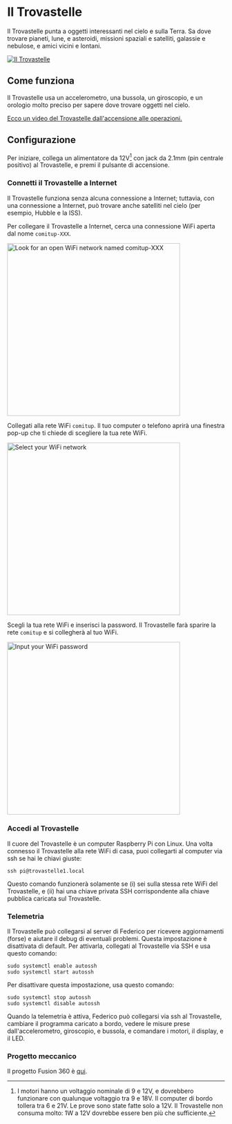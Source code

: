 # Il Trovastelle

Il Trovastelle punta a oggetti interessanti nel cielo e sulla Terra. Sa dove trovare pianeti, lune, e asteroidi, missioni spaziali e satelliti, galassie e nebulose, e amici vicini e lontani.

[![Il Trovastelle](https://user-images.githubusercontent.com/13908594/147487420-aa2a96c0-7592-4e2e-ad05-35a0fe9fd10d.png)](https://www.youtube.com/watch?v=bgFfTYJVfwA)

## Come funziona

Il Trovastelle usa un accelerometro, una bussola, un giroscopio, e un orologio molto preciso per sapere dove trovare oggetti nel cielo.

[Ecco un video del Trovastelle dall'accensione alle operazioni.]( https://youtu.be/bmjY_7tN_tI )

## Configurazione

Per iniziare, collega un alimentatore da 12V[^1] con jack da 2.1mm (pin centrale positivo) al Trovastelle, e premi il pulsante di accensione.

### Connetti il Trovastelle a Internet

Il Trovastelle funziona senza alcuna connessione a Internet; tuttavia, con una connessione a Internet, può trovare anche satelliti nel cielo (per esempio, Hubble e la ISS).

Per collegare il Trovastelle a Internet, cerca una connessione WiFi aperta dal nome `comitup-XXX`.

<img src="docs/img/Comitup_1.jpg" alt="Look for an open WiFi network named comitup-XXX" width="400">

Collegati alla rete WiFi `comitup`. Il tuo computer o telefono aprirà una finestra pop-up che ti chiede di scegliere la tua rete WiFi.

<img src="docs/img/Comitup_2.jpg" alt="Select your WiFi network" width="400">

Scegli la tua rete WiFi e inserisci la password. Il Trovastelle farà sparire la rete `comitup` e si collegherà al tuo WiFi.

<img src="docs/img/Comitup_3.jpg" alt="Input your WiFi password" width="400">

### Accedi al Trovastelle

Il cuore del Trovastelle è un computer Raspberry Pi con Linux. Una volta connesso il Trovastelle alla rete WiFi di casa, puoi collegarti al computer via ssh se hai le chiavi giuste:

```
ssh pi@trovastelle1.local
```

Questo comando funzionerà solamente se (i) sei sulla stessa rete WiFi del Trovastelle, e (ii) hai una chiave privata SSH corrispondente alla chiave pubblica caricata sul Trovastelle.

### Telemetria

Il Trovastelle può collegarsi al server di Federico per ricevere aggiornamenti (forse) e aiutare il debug di eventuali problemi. Questa impostazione è disattivata di default. Per attivarla, collegati al Trovastelle via SSH e usa questo comando:
```
sudo systemctl enable autossh
sudo systemctl start autossh
```
Per disattivare questa impostazione, usa questo comando:
```
sudo systemctl stop autossh
sudo systemctl disable autossh
```
Quando la telemetria è attiva, Federico può collegarsi via ssh al Trovastelle, cambiare il programma caricato a bordo, vedere le misure prese dall'accelerometro, giroscopio, e bussola, e comandare i motori, il display, e il LED.

### Progetto meccanico

Il progetto Fusion 360 è [qui](https://a360.co/3moek6k).

[^1]: I motori hanno un voltaggio nominale di 9 e 12V, e dovrebbero funzionare con qualunque voltaggio tra 9 e 18V. Il computer di bordo tollera tra 6 e 21V. Le prove sono state fatte solo a 12V.
  Il Trovastelle non consuma molto: 1W a 12V dovrebbe essere ben più che sufficiente.
